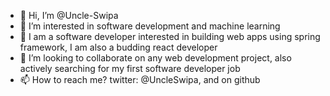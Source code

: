 - 👋 Hi, I’m @Uncle-Swipa
- 👀 I’m interested in software development and machine learning
- 🌱 I am a software developer interested in building web apps using spring framework, I am also a budding react developer
- 💞️ I’m looking to collaborate on any web development project, also actively searching for my first software developer job
- 📫 How to reach me? twitter: @UncleSwipa, and on github

<!---
Uncle-Swipa/Uncle-Swipa is a ✨ special ✨ repository because its `README.md` (this file) appears on your GitHub profile.
You can click the Preview link to take a look at your changes.
--->
